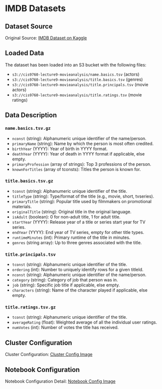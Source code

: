 # IMDB Datasets

## Dataset Source
Original Source: [IMDB Dataset on Kaggle](https://www.kaggle.com/datasets/ashirwadsangwan/imdb-dataset)

## Loaded Data
The dataset has been loaded into an S3 bucket with the following files:
- `s3://cis9760-lecture9-movieanalysis/name.basics.tsv` (actors)
- `s3://cis9760-lecture9-movieanalysis/title.basics.tsv` (genres)
- `s3://cis9760-lecture9-movieanalysis/title.principals.tsv` (movie actors)
- `s3://cis9760-lecture9-movieanalysis/title.ratings.tsv` (movie ratings)

## Data Description
### `name.basics.tsv.gz`
- `nconst` (string): Alphanumeric unique identifier of the name/person.
- `primaryName` (string): Name by which the person is most often credited.
- `birthYear` (YYYY): Year of birth in YYYY format.
- `deathYear` (YYYY): Year of death in YYYY format if applicable, else empty.
- `primaryProfession` (array of strings): Top 3 professions of the person.
- `knownForTitles` (array of tconsts): Titles the person is known for.

### `title.basics.tsv.gz`
- `tconst` (string): Alphanumeric unique identifier of the title.
- `titleType` (string): Type/format of the title (e.g., movie, short, tvseries).
- `primaryTitle` (string): Popular title used by filmmakers on promotional materials.
- `originalTitle` (string): Original title in the original language.
- `isAdult` (boolean): 0 for non-adult title, 1 for adult title.
- `startYear` (YYYY): Release year of a title or series start year for TV series.
- `endYear` (YYYY): End year of TV series, empty for other title types.
- `runtimeMinutes` (int): Primary runtime of the title in minutes.
- `genres` (string array): Up to three genres associated with the title.

### `title.principals.tsv`
- `tconst` (string): Alphanumeric unique identifier of the title.
- `ordering` (int): Number to uniquely identify rows for a given titleId.
- `nconst` (string): Alphanumeric unique identifier of the name/person.
- `category` (string): Category of job that person was in.
- `job` (string): Specific job title if applicable, else empty.
- `characters` (string): Name of the character played if applicable, else empty.

### `title.ratings.tsv.gz`
- `tconst` (string): Alphanumeric unique identifier of the title.
- `averageRating` (float): Weighted average of all the individual user ratings.
- `numVotes` (int): Number of votes the title has received.

## Cluster Configuration
Cluster Configuration: [Cluster Config Image](https://github.com/linalan1231/IMDB/assets/70352593/61089b03-c3f7-4724-9f95-188314b34336)

## Notebook Configuration
Notebook Configuration Detail: [Notebook Config Image](https://github.com/linalan1231/IMDB/assets/70352593/41209264-5f94-45de-8d30-675e8859bbe5)
